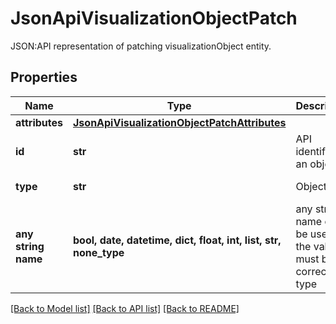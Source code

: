 # JsonApiVisualizationObjectPatch

JSON:API representation of patching visualizationObject entity.

## Properties
Name | Type | Description | Notes
------------ | ------------- | ------------- | -------------
**attributes** | [**JsonApiVisualizationObjectPatchAttributes**](JsonApiVisualizationObjectPatchAttributes.md) |  | 
**id** | **str** | API identifier of an object | 
**type** | **str** | Object type | defaults to "visualizationObject"
**any string name** | **bool, date, datetime, dict, float, int, list, str, none_type** | any string name can be used but the value must be the correct type | [optional]

[[Back to Model list]](../README.md#documentation-for-models) [[Back to API list]](../README.md#documentation-for-api-endpoints) [[Back to README]](../README.md)


